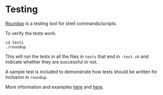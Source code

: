 Testing
=======

[Roundup][roundup] is a testing tool for shell commands/scripts.

To verify the tests work:

    cd tests
    ./roundup
    
This will run the tests in all the files in `tests` that end in `-test.sh` and
indicate whether they are successful or not.

A sample test is included to demonstrate how tests should be written for 
inclusion in `roundup`.

More information and examples [here][roundup] and [here][example].

  
[roundup]: http://bmizerany.github.com/roundup/
[example]: http://itsbonus.heroku.com/p/2010-11-01-roundup
